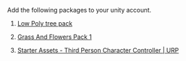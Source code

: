 Add the following packages to your unity account.

1) <a href=" https://assetstore.unity.com/packages/3d/vegetation/trees/low-poly-tree-pack-57866">Low Poly tree pack </a>

2) <a href="https://assetstore.unity.com/packages/2d/textures-materials/nature/grass-and-flowers-pack-1-17100">Grass And Flowers Pack 1</a>

3) <a href=" https://assetstore.unity.com/packages/essentials/starter-assets-third-person-character-controller-urp-196526">Starter Assets - Third Person Character Controller | URP</a>